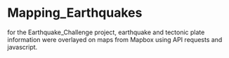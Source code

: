 # Mapping_Earthquakes

for the Earthquake_Challenge project, earthquake and tectonic plate information were overlayed on maps from Mapbox using API requests and javascript.
